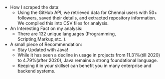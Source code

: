 - How I scraped the data:
  - Using the GitHub API, we retrieved data for Chennai users with 50+ followers, saved their details, and extracted repository information. We compiled this into CSV files for analysis.
- An Interesting Fact on my analysis:
  - There are 132 unique languages (Programming, Scripting,Markup,etc..).
- A small piece of Recommendation:
  - Stay Updated with Java!
  - While it has seen a decline in usage in projects from 11.31%(till 2020) to 4.79%(after 2020), Java remains a strong foundational language.
  - Keeping it in your skillset can benefit you in many enterprise and backend systems.
